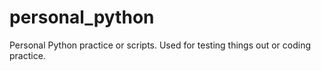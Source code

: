 # personal_python
Personal Python practice or scripts. Used for testing things out or coding practice.
